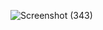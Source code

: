 
![Screenshot (343)](https://user-images.githubusercontent.com/54838331/66357728-40a06680-e99a-11e9-8595-893f8526fcc4.png)
